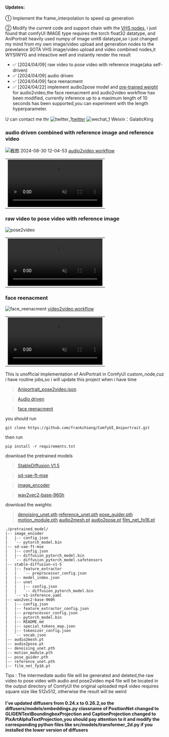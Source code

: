 #### Updates:
① Implement the frame_interpolation to speed up generation

② Modify the current code and support chain with the [VHS nodes](https://github.com/Kosinkadink/ComfyUI-VideoHelperSuite), i just found that comfyUI IMAGE type requires the torch float32 datatype, and AniPortrait heavily used numpy of image unit8 datatype,so i just changed my mind from my own image/video upload and generation nodes to the prevelance SOTA VHS image/video upload and video combined nodes,it WYSIWYG and inteactive well and instantly render the result
- ✅ [2024/04/09] raw video to pose video with reference image(aka self-driven)
- ✅ [2024/04/09] audio driven
- ✅ [2024/04/09] face reenacment
- ✅ [2024/04/22] implement audio2pose model and [pre-trained weight](https://huggingface.co/ZJYang/AniPortrait/tree/main) for audio2video,the face reenacment and audio2video workflow has been modified, currently  inference up to a maximum length of 10 seconds has been supported,you can experiment with the length hyperparameter.

U can contact me thr ![twitter_1](https://github.com/frankchieng/ComfyUI_Aniportrait/assets/130369523/27b4fcae-e50c-477d-86f4-dacf7fd052f4)[twitter](https://twitter.com/kurtqian) ![wechat_1](https://github.com/frankchieng/ComfyUI_Aniportrait/assets/130369523/b95cd0a2-4188-4eb3-b1de-5f6eeab71045) Weixin：GalaticKing


### audio driven combined with reference image and reference video
![截图 2024-08-30 12-04-53](https://github.com/user-attachments/assets/10b73c50-a046-41d5-abd1-5ea40a23ad3a)
[audio2video workflow](https://github.com/frankchieng/ComfyUI_Aniportrait/blob/main/assets/audio2video_workflow.json)
<table class="center">
<tr>
    <td width=100% style="border: none">
        <video controls autoplay loop src="https://github.com/frankchieng/ComfyUI_Aniportrait/assets/130369523/1ab454ef-13ca-4262-9206-383470a8408d" muted="false"></video>
    </td>
</tr>
</table>

### raw video to pose video with reference image
![pose2video](https://github.com/frankchieng/ComfyUI_Aniportrait/assets/130369523/882e3685-ee13-4798-9f90-d195d6595a97)
<table class="center">
<tr>
    <td width=100% style="border: none">
        <video controls autoplay loop src="https://github.com/frankchieng/ComfyUI_Aniportrait/assets/130369523/edaa9907-8720-4435-8529-405c96a2e66d" muted="false"></video>
    </td>
</tr>
</table>

### face reenacment
![face_reenacment](https://github.com/frankchieng/ComfyUI_Aniportrait/assets/130369523/82f2ae7c-b7c2-49a7-8f13-4456ebff55e6)
[video2video workflow](https://github.com/frankchieng/ComfyUI_Aniportrait/blob/main/assets/face_reenacment_workflow.json)
<table class="center">
<tr>
    <td width=100% style="border: none">
        <video controls autoplay loop src="https://github.com/frankchieng/ComfyUI_Aniportrait/assets/130369523/0a9e46fb-33b8-4787-b8ca-b70301240752" muted="false"></video>
    </td>
</tr>
</table>

This is unofficial implementation of AniPortrait in ComfyUI custom_node,cuz i have routine jobs,so i will update this project when i have time
> [Aniportrait_pose2video.json](https://github.com/frankchieng/ComfyUI_Aniportrait/blob/main/assets/pose2video_workflow.json)

> [Audio driven](https://github.com/frankchieng/ComfyUI_Aniportrait/blob/main/assets/audio2video_workflow.json)

> [face reenacment](https://github.com/frankchieng/ComfyUI_Aniportrait/blob/main/assets/face_reenacment_workflow.json)

you should run
```shell
git clone https://github.com/frankchieng/ComfyUI_Aniportrait.git
```
then run 
```shell
pip install -r requirements.txt
```
download the pretrained models
> [StableDiffusion V1.5](https://huggingface.co/runwayml/stable-diffusion-v1-5)

> [sd-vae-ft-mse](https://huggingface.co/stabilityai/sd-vae-ft-mse)

> [image_encoder](https://huggingface.co/lambdalabs/sd-image-variations-diffusers/tree/main/image_encoder)

> [wav2vec2-base-960h](https://huggingface.co/facebook/wav2vec2-base-960h) 

download the weights:
> [denoising_unet.pth](https://huggingface.co/ZJYang/AniPortrait/tree/main)
> [reference_unet.pth](https://huggingface.co/ZJYang/AniPortrait/tree/main)
> [pose_guider.pth](https://huggingface.co/ZJYang/AniPortrait/tree/main)
> [motion_module.pth](https://huggingface.co/ZJYang/AniPortrait/tree/main)
> [audio2mesh.pt](https://huggingface.co/ZJYang/AniPortrait/tree/main)
> [audio2pose.pt](https://huggingface.co/ZJYang/AniPortrait/tree/main)
> [film_net_fp16.pt](https://huggingface.co/ZJYang/AniPortrait/tree/main)
```text
./pretrained_model/
|-- image_encoder
|   |-- config.json
|   `-- pytorch_model.bin
|-- sd-vae-ft-mse
|   |-- config.json
|   |-- diffusion_pytorch_model.bin
|   `-- diffusion_pytorch_model.safetensors
|-- stable-diffusion-v1-5
|   |-- feature_extractor
|   |   `-- preprocessor_config.json
|   |-- model_index.json
|   |-- unet
|   |   |-- config.json
|   |   `-- diffusion_pytorch_model.bin
|   `-- v1-inference.yaml
|-- wav2vec2-base-960h
|   |-- config.json
|   |-- feature_extractor_config.json
|   |-- preprocessor_config.json
|   |-- pytorch_model.bin
|   |-- README.md
|   |-- special_tokens_map.json
|   |-- tokenizer_config.json
|   `-- vocab.json
|-- audio2mesh.pt
|-- audio2pose.pt
|-- denoising_unet.pth
|-- motion_module.pth
|-- pose_guider.pth
|-- reference_unet.pth
|-- film_net_fp16.pt
```

Tips :
The intermediate audio file will be generated and deleted,the raw video to pose video with audio and pose2video mp4 file will be located in the output directory of ComfyUI
the original uploaded mp4 video requires square size like 512x512, otherwise the result will be weird 
#### I've updated diffusers from 0.24.x to 0.26.2,so the diffusers/models/embeddings.py classname of PositionNet changed to GLIGENTextBoundingboxProjection and CaptionProjection changed to PixArtAlphaTextProjection,you should pay attention to it and modify the corresponding python files like src/models/transformer_2d.py if you installed the lower version of diffusers 
